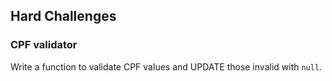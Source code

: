 ## Hard Challenges
### CPF validator
Write a function to validate CPF values and UPDATE those invalid with `null`.
